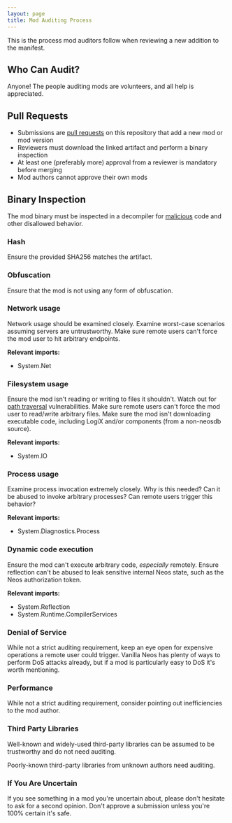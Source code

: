 ```yaml
---
layout: page
title: Mod Auditing Process
---
```


This is the process mod auditors follow when reviewing a new addition to the manifest.

## Who Can Audit?
Anyone! The people auditing mods are volunteers, and all help is appreciated.

## Pull Requests

- Submissions are [pull requests] on this repository that add a new mod or mod version
- Reviewers must download the linked artifact and perform a binary inspection
- At least one (preferably more) approval from a reviewer is mandatory before merging
- Mod authors cannot approve their own mods

## Binary Inspection

The mod binary must be inspected in a decompiler for [malicious] code and other disallowed behavior.

### Hash

Ensure the provided SHA256 matches the artifact.

### Obfuscation

Ensure that the mod is not using any form of obfuscation.

### Network usage

Network usage should be examined closely. Examine worst-case scenarios assuming servers are untrustworthy. Make sure remote users can't force the mod user to hit arbitrary endpoints.

**Relevant imports:**

- System.Net

### Filesystem usage

Ensure the mod isn't reading or writing to files it shouldn't. Watch out for [path traversal] vulnerabilities. Make sure remote users can't force the mod user to read/write arbitrary files. Make sure the mod isn't downloading executable code, including LogiX and/or components (from a non-neosdb source).

**Relevant imports:**

- System.IO

### Process usage

Examine process invocation extremely closely. Why is this needed? Can it be abused to invoke arbitrary processes? Can remote users trigger this behavior?

**Relevant imports:**

- System.Diagnostics.Process

### Dynamic code execution

Ensure the mod can't execute arbitrary code, *especially* remotely. Ensure reflection can't be abused to leak sensitive internal Neos state, such as the Neos authorization token.

**Relevant imports:**

- System.Reflection
- System.Runtime.CompilerServices

### Denial of Service

While not a strict auditing requirement, keep an eye open for expensive operations a remote user could trigger. Vanilla Neos has plenty of ways to perform DoS attacks already, but if a mod is particularly easy to DoS it's worth mentioning.

### Performance

While not a strict auditing requirement, consider pointing out inefficiencies to the mod author.

### Third Party Libraries

Well-known and widely-used third-party libraries can be assumed to be trustworthy and do not need auditing.

Poorly-known third-party libraries from unknown authors need auditing.

### If You Are Uncertain

If you see something in a mod you're uncertain about, please don't hesitate to ask for a second opinion. Don't approve a submission unless you're 100% certain it's safe.

<!-- Links -->
[malicious]: mod-guidelines#not-malicious
[path traversal]: https://owasp.org/www-community/attacks/Path_Traversal
[pull requests]: https://github.com/neos-modding-group/neos-mod-manifest/pulls
